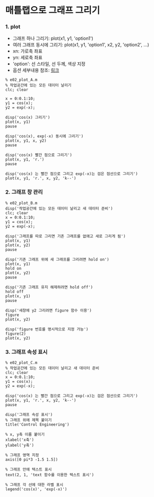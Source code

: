 # 매틀랩으로 그래프 그리기

### 1. plot

- 그래프 하나 그리기: plot(x1, y1, 'option1')
- 여러 그래프 동시에 그리기: plot(x1, y1, 'option1', x2, y2, 'option2', ...)
- xn: 가로축 좌표
- yn: 세로축 좌표
- 'option': 선 스타일, 선 두께, 색상 지정
- 옵션 세부내용 참조: [링크](https://kr.mathworks.com/help/matlab/ref/plot.html?searchHighlight=plot&s_tid=doc_srchtitle#btzitot-LineSpec)

```
% e02_plot_A.m
% 작업공간에 있는 모든 데이터 날리기
clc; clear

x = 0:0.1:10;
y1 = cos(x);
y2 = exp(-x);

disp('cos(x) 그리기')
plot(x, y1)
pause

disp('cos(x), exp(-x) 동시에 그리기')
plot(x, y1, x, y2)
pause

disp('cos(x) 빨간 점으로 그리기')
plot(x, y1, 'r.')
pause

disp('cos(x) 는 빨간 점으로 그리고 exp(-x)는 검은 점선으로 그리기')
plot(x, y1, 'r.', x, y2, 'k--')
```



### 2. 그래프 창 관리

```
% e02_plot_B.m
disp('작업공간에 있는 모든 데이터 날리고 새 데이터 준비')
clc; clear
x = 0:0.1:10;
y1 = cos(x);
y2 = exp(-x);

disp('그래프를 따로 그리면 기존 그래프를 없애고 새로 그리게 됨')
plot(x, y1)
plot(x, y2)
pause

disp('기존 그래프 위에 새 그래프를 그리려면 hold on')
plot(x, y1)
hold on
plot(x, y2)
pause

disp('기존 그래프 유지 해제하려면 hold off')
hold off
plot(x, y1)
pause

disp('새창에 y2 그리려면 figure 함수 이용')
figure
plot(x, y2)

disp('figure 번호를 명시적으로 지정 가능')
figure(2)
plot(x, y2)
```



### 3. 그래프 속성 표시

```
% e02_plot_C.m
% 작업공간에 있는 모든 데이터 날리고 새 데이터 준비
clc; clear
x = 0:0.1:10;
y1 = cos(x);
y2 = exp(-x);

disp('cos(x) 는 빨간 점으로 그리고 exp(-x)는 검은 점선으로 그리기')
plot(x, y1, 'r.', x, y2, 'k--')
pause

disp('그래프 속성 표시')
% 그래프 위에 제목 붙이기
title('Control Engineering')

% x, y축 이름 붙이기
xlabel('x축')
ylabel('y축')

% 그래프 영역 지정
axis([0 pi*3 -1.5 1.5])

% 그래프 안에 텍스트 표시
text(2, 1, 'text 함수를 이용한 텍스트 표시')

% 그래프 각 선에 대한 라벨 표시
legend('cos(x)', 'exp(-x)')
```
